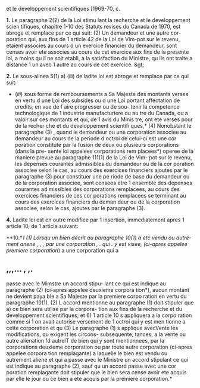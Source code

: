 et le developpement scientifiques
[1969-70, c.

**1.** Le paragraphe 2(2) de la Loi stimu
lant la recherche et le developpement scien
tifiques, chapitre 1-10 des Statuts revises du
Canada de 1970, est abroge et remplace
par ce qui suit:
(2) Un demandeur et une autre cor-
poration qui, aux fins de 1 article 42 de
la Loi de Vim-pot sur le revenu, etaient
associes au cours d un exercice financier
du demandeur, sont censes avoir ete
associes au cours de cet exercice aux fins
de la presente loi, a moins qu il ne soit
etabli, a la satisfaction du Ministre,
qu ils ont traite a distance 1 un avec
1 autre au cours de cet exercice. &amp;gt;

**2.** Le sous-alinea 5(1) a) (iii) de ladite
loi est abroge et remplace par ce qui suit:
  * (_iii_) sous forme de remboursements
a Sa Majeste des montants verses en
vertu d une Loi des subsides ou d une
Loi portant affectation de credits,
en vue de f aire progresser ou de sou-
tenir la competence technologique
de 1 industrie manufacturiere ou au
tre du Canada, ou a valoir sur ces
montants et qui, de 1 avis du Minis
tre, ont ete verses pour de la recher
che et du developpement scientifi
ques,*
(4) Nonobstant le paragraphe (3) ,
quand le demandeur ou une corporation
associee au demandeur au cours de la
periode d octroi de celui-ci est une cor
poration constitute par la fusion de deux
ou plusieurs corporations (dans la pre-
sente loi appelees corporations rem
placees*) operee de la maniere prevue
au paragraphe 111(1) de la Loi de Vim-
pot sur le revenu, les depenses courantes
admissibles du demandeur ou de la cor
poration associee selon le cas, au cours
des exercices financiers ajoutes par le
paragraphe (3) pour constituer une pe
riode de base du demandeur ou de la
corporation associee, sont censees etre
1 ensemble des depenses courantes ad
missibles des corporations remplacees, au
cours des exercices financiers de ces cor
porations remplacees se terminant au
cours des exercices financiers du deman
deur ou de la corporation associee, selon
le cas, ajoutes par le paragraphe (3).

**4.** Ladite loi est en outre modifiee par
1 insertion, immediatement apres 1 article
10, de 1 article suivant:

**10.**1 (1) Lorsqu un bien decrit au
paragraphe 10(1) a etc vendu ou autre-
ment anene ,., , par une corporation , . qui . y
est visee, (ci-apres appelee premiere
corporation*) a une corporation qui a

## ,,,... , ,.
passe avec le Mimstre un accord stipu-
lant ce qui est indique au paragraphe (2)
(ci-apres appelee deuxieme corpora
tion*), aucun montant ne devient paya
ble a Sa Majeste par la premiere corpo
ration en vertu du paragraphe 10(1).
(2) L accord mentionne au paragraphe
(1) doit stipuler que
a) ce bien sera utilise par la corpora-
tion aux fins de la recherche et du
developpement scientifiques; et
6) 1 article 10 s appliquera a la corpo
ration comme si 1 on avait autorise
versement de 1 octroi qui y est men
tionne a cette corporation et qu
(3) Le paragraphe (1) s applique avecVente
les modifications, qu exigent les circons- subsequente,
tances, a la vente ou autre alienation fd autrelT
de bien qui y sont mentionnees, par la corporations
deuxieme corporation ou par toute autre
corporation (ci-apres appelee corpora
tion remplagante) a laquelle le bien
est vendu ou autrement aliene et qui a
passe avec le Ministre un accord stipulant
ce qui est indique au paragraphe (2),
sauf qu un accord passe avec une cor
poration remplagante doit stipuler que
le bien sera cense avoir ete acquis par
elle le jour ou ce bien a ete acquis par
la premiere corporation.*
